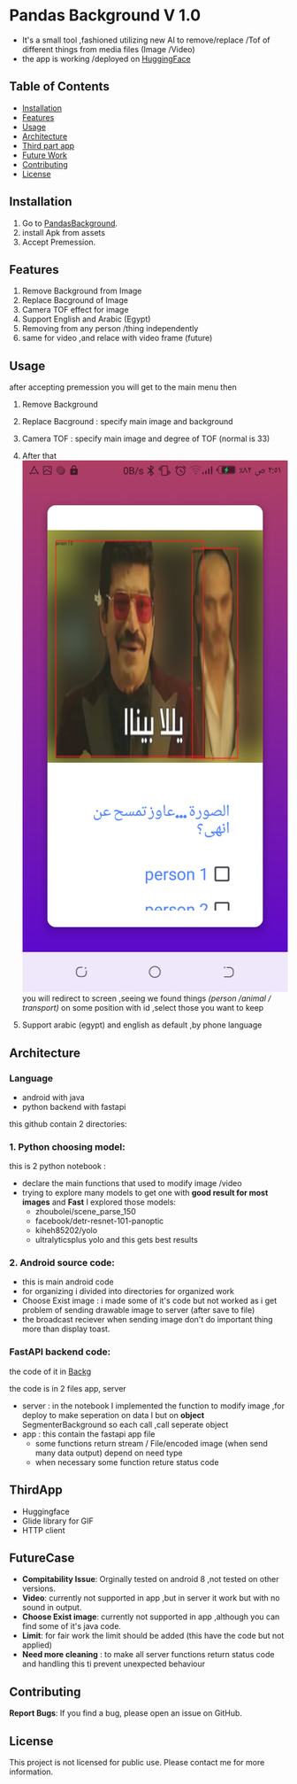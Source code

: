 # Pandas Background V 1.0

- It's a small tool ,fashioned utilizing new AI to remove/replace /Tof of different things from media files (Image /Video)
- the app is working /deployed on [HuggingFace](https://huggingface.co/spaces/taha454/Backg)




## Table of Contents
- [Installation](#installation)
- [Features](#features)
- [Usage](#usage)
- [Architecture](#architecture)
- [Third part app](#thirdapp)
- [Future Work](#futurecase)
- [Contributing](#contributing)
- [License](#license)



## Installation
1. Go to [PandasBackground](https://github.com/TahaFawzyElshrif/Pandas_Background/releases/tag/V1.0.0).
2. install Apk from assets
3. Accept Premession.

## Features
1. Remove Background from Image
2. Replace Bacground of Image 
3. Camera TOF effect for image
4. Support English and Arabic (Egypt)
5. Removing from any person /thing independently
6. same for video ,and relace with video frame (future)


## Usage
after accepting premession you will get to the main menu then
1. Remove Background 
2. Replace Bacground : specify main image and background
3. Camera TOF : specify main image and  degree of TOF (normal is 33)
4. After that ![Step2](./readme_files/step2_cam.png) you will redirect to screen ,seeing we found things *(person /animal / transport)* on some position with id ,select those you want to keep


5. Support arabic (egypt) and english as default ,by phone language


 
## Architecture

### Language
- android with java
- python backend with fastapi 

this github contain 2 directories:
### 1. Python choosing model:
 this is 2 python notebook :
 - declare the  main functions that used to modify image /video
 - trying to explore many models  to get one with  **good result for most images** and **Fast**
 I explored those models:
    - zhoubolei/scene_parse_150
    - facebook/detr-resnet-101-panoptic
    - kiheh85202/yolo
    - ultralyticsplus yolo and this gets best results

### 2. Android source code:
- this is main android code 
- for organizing i divided into directories for organized work
- Choose Exist image : i made some of it's code but not worked as i get problem of sending drawable image to server (after save to file)
- the broadcast reciever when sending image don't do important thing more than display toast.

### FastAPI backend code:
the code of it in [Backg](https://huggingface.co/spaces/taha454/Backg)

the code is in 2 files app, server 
- server : in the notebook I implemented the function to modify image ,for deploy to make seperation on data I but on **object** SegmenterBackground so each call ,call seperate object
- app : this contain the fastapi app file 
    - some functions return stream / File/encoded image (when send many data output) depend on need type
    - when necessary some function reture status code 


## ThirdApp
- Huggingface
- Glide library for GIF
- HTTP client

## FutureCase

- **Compitability Issue**: Orginally tested on android 8 ,not tested on other versions.
- **Video**: currently not supported in app ,but in server it work but with no sound in output.
- **Choose Exist image**: currently not supported in app ,although you can find some of it's java code.
- **Limit**: for fair work the limit should be added (this have the code but not applied) 
- **Need more cleaning** : to make all server functions return status code and handling this ti prevent unexpected behaviour

## Contributing
**Report Bugs**: If you find a bug, please open an issue on GitHub.


## License
This project is not licensed for public use. Please contact me for more information.
